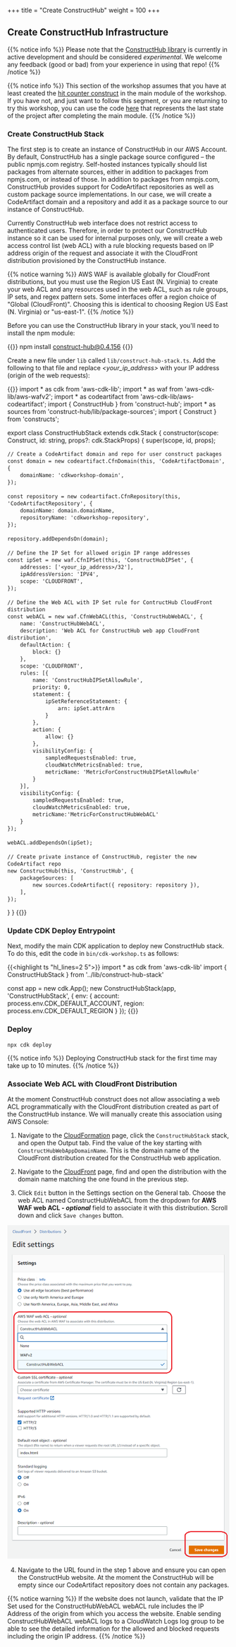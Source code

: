 +++
title = "Create ConstructHub"
weight = 100
+++

## Create ConstructHub Infrastructure

{{% notice info %}} Please note that the <a href="https://github.com/cdklabs/construct-hub" target="_blank">ConstructHub library</a> is currently in active development and should be considered _experimental_. We welcome any feedback (good or bad) from your experience in using that repo! {{% /notice %}}

{{% notice info %}} This section of the workshop assumes that you have at least created the [hit counter construct](/20-typescript/40-hit-counter.html) in the main module of the workshop. If you have not, and just want to follow this segment, or you are returning to try this workshop, you can use the code <a href="https://github.com/aws-samples/aws-cdk-intro-workshop/tree/master/code/typescript/main-workshop" target="_blank">here</a> that represents the last state of the project after completing the main module. {{% /notice %}}

### Create ConstructHub Stack

The first step is to create an instance of ConstructHub in our AWS Account. By default, ConstructHub has a single package source configured – the public npmjs.com registry. Self-hosted instances typically should list packages from alternate sources, either in addition to packages from npmjs.com, or instead of those. In addition to packages from nmpjs.com, ConstructHub provides support for CodeArtifact repositories as well as custom package source implementations. In our case, we will create a CodeArtifact domain and a repository and add it as a package source to our instance of ConstructHub.

Currently ConstructHub web interface does not restrict access to authenticated users. Therefore, in order to protect our ConstructHub instance so it can be used for internal purposes only, we will create a web access control list (web ACL) with a rule blocking requests based on IP address origin of the request and associate it with the CloudFront distribution provisioned by the ConstructHub instance.

{{% notice warning %}} AWS WAF is available globally for CloudFront distributions, but you must use the Region US East (N. Virginia) to create your web ACL and any resources used in the web ACL, such as rule groups, IP sets, and regex pattern sets. Some interfaces offer a region choice of "Global (CloudFront)". Choosing this is identical to choosing Region US East (N. Virginia) or "us-east-1". {{% /notice %}}

Before you can use the ConstructHub library in your stack, you'll need to install the npm module:

{{<highlight bash>}}
npm install construct-hub@0.4.156
{{</highlight>}}

Create a new file under `lib` called `lib/construct-hub-stack.ts`. Add the following to that file and replace _<your_ip_address>_ with your IP address (origin of the web requests):

{{<highlight ts>}}
import * as cdk from 'aws-cdk-lib';
import * as waf from 'aws-cdk-lib/aws-wafv2';
import * as codeartifact from 'aws-cdk-lib/aws-codeartifact';
import { ConstructHub } from 'construct-hub';
import * as sources from 'construct-hub/lib/package-sources';
import { Construct } from 'constructs';

export class ConstructHubStack extends cdk.Stack {
  constructor(scope: Construct, id: string, props?: cdk.StackProps) {
    super(scope, id, props);

    // Create a CodeArtifact domain and repo for user construct packages
    const domain = new codeartifact.CfnDomain(this, 'CodeArtifactDomain', {
        domainName: 'cdkworkshop-domain',
    });
    
    const repository = new codeartifact.CfnRepository(this, 'CodeArtifactRepository', {
        domainName: domain.domainName,
        repositoryName: 'cdkworkshop-repository',
    });
    
    repository.addDependsOn(domain);
    
    // Define the IP Set for allowed origin IP range addresses
    const ipSet = new waf.CfnIPSet(this, 'ConstructHubIPSet', {
        addresses: ['<your_ip_address>/32'],
        ipAddressVersion: 'IPV4',
        scope: 'CLOUDFRONT',
    });    

    // Define the Web ACL with IP Set rule for ContructHub CloudFront distribution
    const webACL = new waf.CfnWebACL(this, 'ConstructHubWebACL', {
        name: 'ConstructHubWebACL',
        description: 'Web ACL for ConstructHub web app CloudFront distribution',
        defaultAction: {
            block: {}
        },
        scope: 'CLOUDFRONT',
        rules: [{
            name: 'ConstructHubIPSetAllowRule',
            priority: 0,
            statement: {
                ipSetReferenceStatement: {
                    arn: ipSet.attrArn
                }
            },
            action: {
                allow: {}
            },
            visibilityConfig: {
                sampledRequestsEnabled: true,
                cloudWatchMetricsEnabled: true,
                metricName: 'MetricForConstructHubIPSetAllowRule'
            }
        }],
        visibilityConfig: {
            sampledRequestsEnabled: true,
            cloudWatchMetricsEnabled: true,
            metricName:'MetricForConstructHubWebACL'
        }
    });
    
    webACL.addDependsOn(ipSet);

    // Create private instance of ConstructHub, register the new CodeArtifact repo
    new ConstructHub(this, 'ConstructHub', {
        packageSources: [
            new sources.CodeArtifact({ repository: repository }),
        ],
    });
  }
}
{{</highlight>}}

### Update CDK Deploy Entrypoint

Next, modify the main CDK application to deploy new ConstructHub stack. To do this, edit the code in `bin/cdk-workshop.ts` as follows:

{{<highlight ts "hl_lines=2 5">}}
import * as cdk from 'aws-cdk-lib'
import { ConstructHubStack } from '../lib/construct-hub-stack'

const app = new cdk.App();
new ConstructHubStack(app, 'ConstructHubStack', {
  env: {
    account: process.env.CDK_DEFAULT_ACCOUNT,
    region: process.env.CDK_DEFAULT_REGION
  }
});
{{</highlight>}}

### Deploy

```
npx cdk deploy
```

{{% notice info %}} Deploying ConstructHub stack for the first time may take up to 10 minutes. {{% /notice %}}

### Associate Web ACL with CloudFront Distribution

At the moment ConstructHub construct does not allow associating a web ACL programmatically with the CloudFront distribution created as part of the ConstructHub instance. We will manually create this association using AWS Console:

1. Navigate to the <a href="https://console.aws.amazon.com/cloudformation" target="_blank">CloudFormation</a> page, click the `ConstructHubStack` stack, and open the Output tab. Find the value of the key starting with `ConstructHubWebAppDomainName`. This is the domain name of the CloudFront distribution created for the ConstructHub web application.

2. Navigate to the <a href="https://console.aws.amazon.com/cloudfront" target="_blank">CloudFront</a> page, find and open the distribution with the domain name matching the one found in the previous step.

3. Click `Edit` button in the Settings section on the General tab. Choose the web ACL named ConstructHubWebACL from the dropdown for **AWS WAF web ACL - _optional_** field to associate it with this distribution. Scroll down and click `Save changes` button.

![](./cloud-front-settings.png)

4. Navigate to the URL found in the step 1 above and ensure you can open the ConstructHub website. At the moment the ConstructHub will be empty since our CodeArtifact repository does not contain any packages.

{{% notice warning %}} If the website does not launch, validate that the IP Set used for the ConstructHubWebACL webACL rule includes the IP Address of the origin from which you access the website. Enable sending ConstructHubWebACL webACL logs to a CloudWatch Logs log group to be able to see the detailed information for the allowed and blocked requests including the origin IP address. {{% /notice %}}
